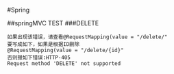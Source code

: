 #Spring

##springMVC TEST
###DELETE
```
如果出现该错误，请查看@RequestMapping(value = "/delete/"
要写成如下，如果是根据ID删除
@RequestMapping(value = "/delete/{id}"
否则报如下错误:HTTP-405
Request method 'DELETE' not supported
```

